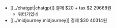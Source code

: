 - [[../chatgpt|chatgpt]] 결제 $20 + tax $2 29668원
  - 쿼터가있네
- [[../midjourney|midjourney]] 결제 $30 40314원
